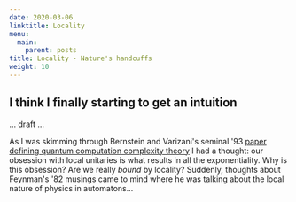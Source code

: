 ```yaml
---
date: 2020-03-06
linktitle: Locality
menu:
  main:
    parent: posts
title: Locality - Nature's handcuffs
weight: 10
---
```


## I think I finally starting to get an intuition 

... draft ...

As I was skimming through Bernstein and Varizani's seminal '93 [paper defining quantum computation complexity theory](http://portal.acm.org/citation.cfm?doid=167088.167097) I had a thought: our obsession with local unitaries is what results in all the exponentiality. Why is this obsession? Are we really _bound_ by locality? Suddenly, thoughts about Feynman's '82 musings came to mind where he was talking about the local nature of physics in automatons...

